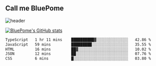 ## Call me BluePome

<!--
**PomegranateBlue/PomegranateBlue** is a ✨ _special_ ✨ repository because its `README.md` (this file) appears on your GitHub profile.

Here are some ideas to get you started:

- 🔭 I’m currently working on ...
- 🌱 I’m currently learning ...
- 👯 I’m looking to collaborate on ...
- 🤔 I’m looking for help with ...
- 💬 Ask me about ...
- 📫 How to reach me: ...
- 😄 Pronouns: ...
- ⚡ Fun fact: ...
-->

![header](https://capsule-render.vercel.app/api?type=venom&color=E8E8EB&height=300&section=header&text=Live%20Like%20Sisyphus&fontSize=40&fontColor=6A232B)

[![BluePome's GitHub stats](https://github-readme-stats.vercel.app/api?username=PomegranateBlue&bg_color=63222A&title_color=E8E8EB&text_color=E8E8EB)](https://github.com/anuraghazra/github-readme-stats)

  <!--START_SECTION:waka-->

```txt
TypeScript   1 hr 11 mins    ██████████▓░░░░░░░░░░░░░░   42.86 %
JavaScript   59 mins         █████████░░░░░░░░░░░░░░░░   35.55 %
HTML         16 mins         ██▓░░░░░░░░░░░░░░░░░░░░░░   10.02 %
JSON         12 mins         ██░░░░░░░░░░░░░░░░░░░░░░░   07.76 %
CSS          6 mins          █░░░░░░░░░░░░░░░░░░░░░░░░   03.80 %
```

<!--END_SECTION:waka-->
